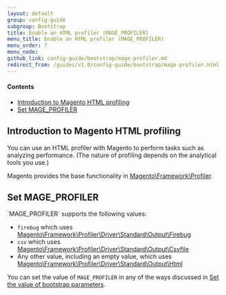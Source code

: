 ```yaml
---
layout: default
group: config-guide
subgroup: Bootstrap
title: Enable an HTML profiler (MAGE_PROFILER)
menu_title: Enable an HTML profiler (MAGE_PROFILER)
menu_order: 7
menu_node: 
github_link: config-guide/bootstrap/mage-profiler.md
redirect_from: /guides/v1.0/config-guide/bootstrap/mage-profiler.html
---
```


#### Contents
*	<a href="#dirs-introduction">Introduction to Magento HTML profiling</a>
*	<a href="#dirs-set">Set MAGE_PROFILER</a>


<h2 id="dirs-introduction">Introduction to Magento HTML profiling</h2>
You can use an HTML profiler with Magento to perform tasks such as analyzing performance. (The nature of profiling depends on the analytical tools you use.)

Magento provides the base functionality in <a href="{{ site.mage2000url }}lib/internal/Magento/Framework/Profiler.php" target="_blank">Magento\Framework\Profiler</a>.

<h2 id="dirs-set">Set MAGE_PROFILER</h2>
`MAGE_PROFILER` supports the following values:

*	`firebug` which uses <a href="{{ site.mage2000url }}lib/internal/Magento/Framework/Profiler/Driver/Standard/Output/Firebug.php" target="_blank">Magento\Framework\Profiler\Driver\Standard\Output\Firebug</a>
*	`csv` which uses <a href="{{ site.mage2000url }}lib/internal/Magento/Framework/Profiler/Driver/Standard/Output/Csvfile.php" target="_blank">Magento\Framework\Profiler\Driver\Standard\Output\Csvfile</a>
*	Any other value, including an empty value, which uses <a href="{{ site.mage2000url }}lib/internal/Magento/Framework/Profiler/Driver/Standard/Output/Html.php" target="_blank">Magento\Framework\Profiler\Driver\Standard\Output\Html</a>

You can set the value of `MAGE_PROFILER` in any of the ways discussed in <a href="{{ site.gdeurl }}config-guide/bootstrap/magento-how-to-set.html">Set the value of bootstrap parameters</a>.